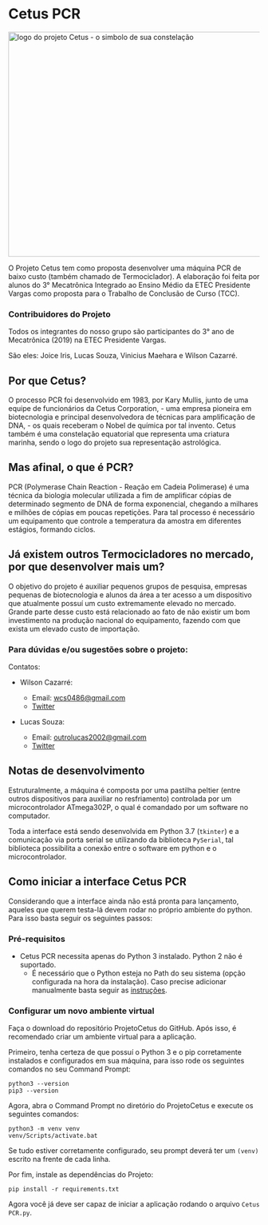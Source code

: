# Cetus PCR
<img src="https://github.com/CetusPCR/cetuspcr.github.io/blob/master/images/cetus.png?raw=true" alt="logo do projeto Cetus - o simbolo de sua constelação" width="800" height="450">

O Projeto Cetus tem como proposta desenvolver uma máquina PCR de baixo custo (também chamado de Termociclador). A elaboração foi feita por alunos do 3° Mecatrônica Integrado ao Ensino Médio da ETEC Presidente Vargas como proposta para o Trabalho de Conclusão de Curso (TCC).

### Contribuidores do Projeto
Todos os integrantes do nosso grupo são participantes do 3° ano de Mecatrônica (2019) na ETEC Presidente Vargas. 

São eles: Joice Iris, Lucas Souza, Vinicius Maehara e Wilson Cazarré.

## Por que Cetus?

O processo PCR foi desenvolvido em 1983, por Kary Mullis, junto de uma equipe de funcionários da Cetus Corporation, - uma empresa pioneira em biotecnologia e principal desenvolvedora de técnicas para amplificação de DNA, - os quais receberam o Nobel de química por tal invento. Cetus também é uma constelação equatorial que representa uma criatura marinha, sendo o logo do projeto sua representação astrológica.

## Mas afinal, o que é PCR?

PCR (Polymerase Chain Reaction - Reação em Cadeia Polimerase) é uma técnica da biologia molecular utilizada a fim de amplificar cópias de determinado segmento de DNA de forma exponencial, chegando a milhares e milhões de cópias em poucas repetições. Para tal processo é necessário um equipamento que controle a temperatura da amostra em diferentes estágios, formando ciclos.

## Já existem outros Termocicladores no mercado, por que desenvolver mais um?

O objetivo do projeto é auxiliar pequenos grupos de pesquisa, empresas pequenas de biotecnologia e alunos da área a ter acesso a um dispositivo que atualmente possuí um custo extremamente elevado no mercado. Grande parte desse custo está relacionado ao fato de não existir um bom investimento na produção nacional do equipamento, fazendo com que exista um elevado custo de importação.



### Para dúvidas e/ou sugestões sobre o projeto:

Contatos: 
- Wilson Cazarré:
  - Email: wcs0486@gmail.com
  - [Twitter](https://twitter.com/WilsonCazarre)


- Lucas Souza:
  - Email: outrolucas2002@gmail.com
  - [Twitter](https://twitter.com/lukaxfeh)


## Notas de desenvolvimento
Estruturalmente, a máquina é composta por uma pastilha peltier (entre outros dispositivos para auxiliar no resfriamento) controlada por um microcontrolador ATmega302P, o qual é comandado por um software no computador.

Toda a interface está sendo desenvolvida em Python 3.7 (`tkinter`) e a comunicação via porta
serial se utilizando da biblioteca `PySerial`, tal biblioteca possibilita a
conexão entre o software em python e o microcontrolador.

## Como iniciar a interface Cetus PCR
Considerando que a interface ainda não está pronta para lançamento, aqueles que querem testa-lá devem rodar no próprio ambiente do python.
Para isso basta seguir os seguintes passos:

### Pré-requisitos
* Cetus PCR necessita apenas do Python 3 instalado. Python 2 não é suportado.
   * É necessário que o Python esteja no Path do seu sistema (opção configurada na hora da instalação). Caso precise adicionar manualmente basta seguir as [instruções](https://python.org.br/instalacao-windows/).
   

### Configurar um novo ambiente virtual
Faça o download do repositório ProjetoCetus do GitHub.
Após isso, é recomendado criar um ambiente virtual para a aplicação.

Primeiro, tenha certeza de que possuí o Python 3 e o pip corretamente instalados e configurados em sua máquina, 
para isso rode os seguintes comandos no seu Command Prompt:

```
python3 --version
pip3 --version
```

Agora, abra o Command Prompt no diretório do ProjetoCetus e execute os seguintes comandos:

```
python3 -m venv venv
venv/Scripts/activate.bat
```

Se tudo estiver corretamente configurado, seu prompt deverá ter um `(venv)` escrito na frente de cada linha.

Por fim, instale as dependências do Projeto:

```
pip install -r requirements.txt
```

Agora você já deve ser capaz de iniciar a aplicação rodando o arquivo `Cetus PCR.py`.
